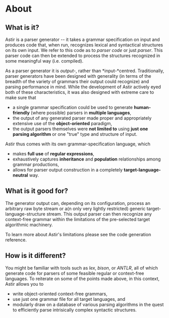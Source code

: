 # About

## What is it?

Astir is a parser generator -- it takes a grammar specification on input and produces code that, when run, recognizes lexical and syntactical structures on its own input. We refer to this code as to *parser code* or just *parser*. This parser code can then be extended to process the structures recognized in some meaningful way (i.e. compiled).

As a parser generator it is *output-*, rather than *input-*centred. Traditionally, parser generators have been designed with generality (in terms of the breadth of the variety of grammars their output could recognize) and parsing performance in mind. While the development of Astir actively eyed both of these characteristics, it was also designed with extreme care to make sure that

- a single grammar specification could be used to generate **human-friendly** (where possible) parsers in **multiple languages**,
- the output of any generated parser made proper and appropriately extensive use of the **object-oriented** paradigm,
- the output parsers themselves were **not limited to** using **just one parsing algorithm** or one "true" type and structure of input.

Astir thus comes with its own grammar-specification language, which

- makes **full use** of **regular expressions**,
- exhaustively captures **inheritance** and **population** relationships among grammar productions,
- allows for parser output construction in a completely **target-language-neutral** way.

## What is it good for?

The generator output can, depending on its configuration, process an arbitrary raw byte stream or a(n only very lightly restricted) generic target-language-structure stream. This output parser can then recognize any context-free grammar within the limitations of the pre-selected target algorithmic machinery.

To learn more about Astir's limitations please see the code generation reference.

## How is it different?

You might be familiar with tools such as *lex*, *bison*, or *ANTLR*, all of which generate code for parsers of some feasible regular or context-free languages. To reiterate on some of the points made above, in this context, Astir allows you to

- write object-oriented context-free grammars,
- use just one grammar file for all target languages, and
- modularly draw on a database of various parsing algorithms in the quest to efficiently parse intrisically complex syntactic structures.